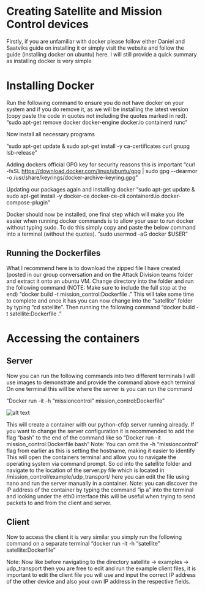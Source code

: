 # Creating Satellite and Mission Control devices


Firstly, if you are unfamiliar with docker please follow either Daniel and Saatviks guide on installing it or simply visit the website and follow the guide (installing docker on ubuntu) here. I will still provide a quick summary as installing docker is very simple

# Installing Docker
Run the following command to ensure you do not have docker on your system and if you do remove it, as we will be installing the latest version (copy paste the code in quotes not including the quotes marked in red).
“sudo apt-get remove docker docker-engine docker.io containerd runc”
 
Now install all necessary programs

“sudo apt-get update & sudo apt-get install -y ca-certificates curl gnupg lsb-release”

Adding dockers official GPG key for security reasons this is important
“curl -fsSL https://download.docker.com/linux/ubuntu/gpg | sudo gpg --dearmor -o /usr/share/keyrings/docker-archive-keyring.gpg”

Updating our packages again and installing docker
“sudo apt-get update & sudo apt-get install -y docker-ce docker-ce-cli containerd.io docker-compose-plugin”

Docker should now be installed, one final step which will make you life easier when running docker commands is to allow your user to run docker without typing sudo. To do this simply copy and paste the below command into a terminal (without the quotes).
“sudo usermod -aG docker $USER”

## Running the Dockerfiles
What I recommend here is to download the zipped file I have created (posted in our group conversation and on the Attack Division teams folder and extract it onto an ubuntu VM. Change directory into the folder and run the following command (NOTE: Make sure to include the full stop at the end)
“docker build -t mission_control:Dockerfile .”
This will take some time to complete and once it has you can now change into the “satellite” folder by typing “cd satellite”. Then running the following command
“docker build -t satellite:Dockerfile .”



# Accessing the containers
## Server

Now you can run the following commands into two different terminals I will use images to demonstrate and provide the command above each terminal
On one terminal this will be where the server is you can run the command 

“Docker run -it -h “missioncontrol” mission_control:Dockerfile” 

![alt text](https://imgur.com/S9EEhir)

This will create a container with our python-cfdp server running already. If you want to change the server configuration it is recommended to add the flag “bash” to the end of the command like so
“Docker run -it mission_control:Dockerfile bash”
Note: You can omit the -h “missioncontrol” flag from earlier as this is setting the hostname, making it easier to identify
This will open the containers terminal and allow you to navigate the operating system via command prompt. So cd into the satellite folder and navigate to the location of the server.py file which is located in /mission_control/example/udp_transport/ here you can edit the file using nano and run the server manually in a container. 
Note: you can discover the IP address of the container by typing the command “ip a” into the terminal and looking under the eth0 interface this will be useful when trying to send packets to and from the client and server.




## Client
Now to access the client it is very similar you simply run the following command on a separate terminal 
“docker run -it -h “satellite” satellite:Dockerfile”
 

Note: Now like before navigating to the directory satellite -> examples -> udp_transport then you are free to edit and run the example client files, it is important to edit the client file you will use and input the correct IP address of the other device and also your own IP address in the respective fields.

